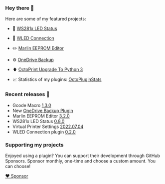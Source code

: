 ### Hey there 👋

Here are some of my featured projects:

* 🔦 [WS281x LED Status](https://github.com/cp2004/OctoPrint-WS281x_LED_Status)
* 🔦 [WLED Connection](https://github.com/cp2004/OctoPrint-WLED)
* ✏️ [Marlin EEPROM Editor](https://github.com/cp2004/OctoPrint-EEPROM-Marlin)
* ⚙️ [OneDrive Backup](https://github.com/cp2004/OctoPrint-OneDrive-Backup)
* ⬆️ [OctoPrint Upgrade To Python 3](https://github.com/cp2004/Octoprint-Upgrade-To-Py3)

* 📈 Statistics of my plugins: [OctoPluginStats](https://octopluginstats.vercel.app)

### Recent releases 🔖
* Gcode Macro [1.3.0](https://github.com/cp2004/OctoPrint-GCodeMacros/releases/tag/1.3.0)
* New [OneDrive Backup Plugin](https://plugins.octoprint.org/plugins/onedrive_backup)
* Marlin EEPROM Editor [3.2.0](https://github.com/cp2004/OctoPrint-EEPROM-Marlin/releases/tag/3.2.0)
* WS281x LED Status [0.8.0](https://github.com/cp2004/OctoPrint-WS281x_LED_Status/releases/tag/0.8.0)
* Virtual Printer Settings [2022.07.04](https://github.com/cp2004/OctoPrint-VirtualPrinterSettings/releases/tag/2022.07.04)
* WLED Connection plugin [0.2.0](https://github.com/cp2004/OctoPrint-WLED/releases/tag/0.2.0)


### Supporting my projects

Enjoyed using a plugin? You can support their development through GitHub Sponsors. Sponsor monthly,
one-time and choose a custom amount. You can choose!

[❤️ Sponsor](https://github.com/sponsors/cp2004)
